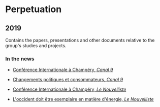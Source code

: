 # Perpetuation

## 2019
Contains the papers, presentations and other documents relative to the group's studies and projects.

### In the news

* [Conférence Internationale à Champéry, *Canal 9*](https://github.com/GeeeHesso/Perpetuation/tree/master/2019/In_the_News/Champery_canal9)

* [Changements politiques et consommateurs, *Canal 9*](https://github.com/GeeeHesso/Perpetuation/tree/master/2019/In_the_News/Champery_canal9_more)

* [Conférence Internationale à Champéry, *Le Nouvelliste*](https://github.com/GeeeHesso/Perpetuation/tree/master/2019/In_the_News/Champery_NF)

* [L'occident doit être exemplaire en matière d'énergie, *Le Nouvelliste*](https://github.com/GeeeHesso/Perpetuation/tree/master/2019/In_the_News/Occident_Exemplaire_NF)

